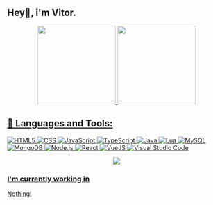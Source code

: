 ## Hey👋, i'm Vitor.
<div align="center">
  <a href="https://github.com/ExtraPlays">
  <img height="180em" src="https://github-readme-stats.vercel.app/api?username=ExtraPlays&show_icons=true&theme=dracula&include_all_commits=true&count_private=true"/>
  <img height="180em" src="https://github-readme-stats.vercel.app/api/top-langs/?username=ExtraPlays&layout=compact&langs_count=7&theme=dracula"/>
</div>

## 📡 Languages and Tools:
![HTML5](https://img.shields.io/badge/-HTML5-333333?style=flat&logo=HTML5)
![CSS](https://img.shields.io/badge/-CSS-333333?style=flat&logo=CSS3&logoColor=1572B6)
![JavaScript](https://img.shields.io/badge/-JavaScript-333333?style=flat&logo=javascript)
![TypeScript](https://shields.io/badge/-Typescript-333333?style=flat&logo=typescript)
![Java](https://img.shields.io/badge/-Java-333333?style=flat&logo=Java)
![Lua](https://img.shields.io/badge/-Lua-333333?style=flat&logo=lua)
![MySQL](https://img.shields.io/badge/-MySQL-333333?style=flat&logo=mysql)
![MongoDB](https://img.shields.io/badge/-MongoDB-333333?style=flat&logo=mongodb)
![Node.js](https://img.shields.io/badge/-Node.js-333333?style=flat&logo=node.js)
![React](https://img.shields.io/badge/-React-333333?style=flat&logo=react)
![VueJS](https://shields.io/badge/-VueJS-333333?style=flat&logo=vue.js)
![Visual Studio Code](https://img.shields.io/badge/-Visual%20Studio%20Code-333333?style=flat&logo=visual-studio-code&logoColor=007ACC)
<div align="center">
  <img src="https://github.com/zSpl1nterUS/zSpl1nterUS/blob/output/github-contribution-grid-snake.svg"/>
</div>

### I'm currently working in
Nothing!

